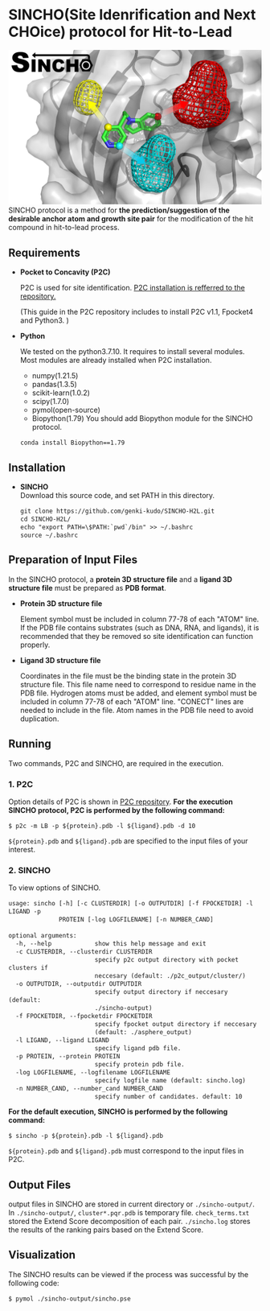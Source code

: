 # SINCHO(Site Idenrification and Next CHOice) protocol for Hit-to-Lead
![図1](https://github.com/genki-kudo/SINCHO-H2L/blob/main/sincho_graphics.png)
SINCHO protocol is a method for **the prediction/suggestion of the desirable anchor atom and growth site pair** for the modification of the hit compound in hit-to-lead process.

## Requirements
* **Pocket to Concavity (P2C)**

  P2C is used for site identification.
  [P2C installation is refferred to the repository.](https://github.com/genki-kudo/Pocket-to-Concavity)
  
  (This guide in the P2C repository includes to install P2C v1.1, Fpocket4 and Python3. )

* **Python**

  We tested on the python3.7.10.
  It requires to install several modules. Most modules are already installed when P2C installation.
  * numpy(1.21.5)
  * pandas(1.3.5)
  * scikit-learn(1.0.2)
  * scipy(1.7.0)
  * pymol(open-source)
  * Biopython(1.79)
  You should add Biopython module for the SINCHO protocol.
  ```
  conda install Biopython==1.79
  ```


## Installation
* **SINCHO**  
  Download this source code, and set PATH in this directory.  
  ```
  git clone https://github.com/genki-kudo/SINCHO-H2L.git
  cd SINCHO-H2L/
  echo "export PATH=\$PATH:`pwd`/bin" >> ~/.bashrc
  source ~/.bashrc
  ```

## Preparation of Input Files

In the SINCHO protocol, a **protein 3D structure file** and a **ligand 3D structure file** must be prepared as **PDB format**.

* **Protein 3D structure file**

  Element symbol must be included in column 77-78 of each "ATOM" line.
  If the PDB file contains substrates (such as DNA, RNA, and ligands), it is recommended that they be removed so site identification can function properly.
* **Ligand 3D structure file**
  
  Coordinates in the file must be the binding state in the protein 3D structure file. This file name need to correspond to residue name in the PDB file.
  Hydrogen atoms must be added, and element symbol must be included in column 77-78 of each "ATOM" line. "CONECT" lines are needed to include in the file.
  Atom names in the PDB file need to avoid duplication. 

## Running
Two commands, P2C and SINCHO, are required in the execution.

### 1. P2C 
Option details of P2C is shown in [P2C repository](https://github.com/genki-kudo/Pocket-to-Concavity).
**For the execution SINCHO protocol, P2C is performed by the following command:**
```
$ p2c -m LB -p ${protein}.pdb -l ${ligand}.pdb -d 10
```
```${protein}.pdb``` and ```${ligand}.pdb``` are specified to the input files of your interest.

### 2. SINCHO 
To view options of SINCHO.
```
usage: sincho [-h] [-c CLUSTERDIR] [-o OUTPUTDIR] [-f FPOCKETDIR] -l LIGAND -p
              PROTEIN [-log LOGFILENAME] [-n NUMBER_CAND]

optional arguments:
  -h, --help            show this help message and exit
  -c CLUSTERDIR, --clusterdir CLUSTERDIR
                        specify p2c output directory with pocket clusters if
                        neccesary (default: ./p2c_output/cluster/)
  -o OUTPUTDIR, --outputdir OUTPUTDIR
                        specify output directory if neccesary (default:
                        ./sincho-output)
  -f FPOCKETDIR, --fpocketdir FPOCKETDIR
                        specify fpocket output directory if neccesary
                        (default: ./asphere_output)
  -l LIGAND, --ligand LIGAND
                        specify ligand pdb file.
  -p PROTEIN, --protein PROTEIN
                        specify protein pdb file.
  -log LOGFILENAME, --logfilename LOGFILENAME
                        specify logfile name (default: sincho.log)
  -n NUMBER_CAND, --number_cand NUMBER_CAND
                        specify number of candidates. default: 10
```
**For the default execution, SINCHO is performed by the following command:**
```
$ sincho -p ${protein}.pdb -l ${ligand}.pdb
```
```${protein}.pdb``` and ```${ligand}.pdb``` must correspond to the input files in P2C.

## Output Files
output files in SINCHO are stored in current directory or ```./sincho-output/```.
In ```./sincho-output/```, ```cluster*.pqr.pdb``` is temporary file. ```check_terms.txt``` stored the Extend Score decomposition of each pair.
```./sincho.log``` stores the results of the ranking pairs based on the Extend Score.

## Visualization
The SINCHO results can be viewed if the process was successful by the following code:
```
$ pymol ./sincho-output/sincho.pse
```

